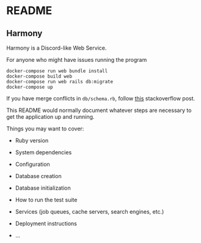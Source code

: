 # README
## Harmony

Harmony is a Discord-like Web Service.

For anyone who might have issues running the program

```
docker-compose run web bundle install
docker-compose build web
docker-compose run web rails db:migrate
docker-compose up
```

If you have merge conflicts in `db/schema.rb`, follow [this](https://stackoverflow.com/questions/7614215/managing-conflict-in-schema-rb-created-by-git-operation) stackoverflow post.

This README would normally document whatever steps are necessary to get the
application up and running.

Things you may want to cover:

* Ruby version

* System dependencies

* Configuration

* Database creation

* Database initialization

* How to run the test suite

* Services (job queues, cache servers, search engines, etc.)

* Deployment instructions

* ...
